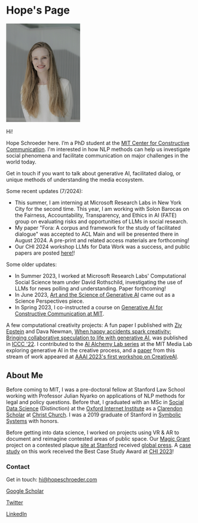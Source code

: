 # Hope's Page



<img src="/headshot_smiling.jpg" alt="headshot" width="200"/>

Hi!

Hope Schroeder here. I’m a PhD student at the [MIT Center for Constructive Communication](https://www.ccc.mit.edu/). I'm interested in how NLP methods can help us investigate social phenomena and facilitate communication on major challenges in the world today. 

Get in touch if you want to talk about generative AI, facilitated dialog, or unique methods of understanding the media ecosystem.

Some recent updates (7/2024):
* This summer, I am interning at Microsoft Research Labs in New York City for the second time. This year, I am working with Solon Barocas on the Fairness, Accountability, Transparency, and Ethics in AI (FATE) group on evaluating risks and opportunities of LLMs in social research.
* My paper "Fora: A corpus and framework for the study of facilitated dialogue" was accepted to ACL Main and will be presented there in August 2024. A pre-print and related access materials are forthcoming! 
* Our CHI 2024 workshop LLMs for Data Work was a success, and public papers are posted [here!](https://sites.google.com/view/llmsindatawork/home)!

Some older updates:
* In Summer 2023, I worked at Microsoft Research Labs' Computational Social Science team under David Rothschild, investigating the use of LLMs for news polling and understanding. Paper forthcoming!
* In June 2023, [Art and the Science of Generative AI](https://www.science.org/doi/full/10.1126/science.adh4451) came out as a Science Perspectives piece.
* In Spring 2023, I co-instructed a course on [Generative AI for Constructive Communication at MIT](https://ai4comm.media.mit.edu/).

A few computational creativity projects: 
A fun paper I published with [Ziv Epstein](http://zive.info/) and Dava Newman, [When happy accidents spark creativity: Bringing collaborative speculation to life with generative AI](https://arxiv.org/abs/2206.00533), was published in [ICCC '22](http://computationalcreativity.net/iccc22/). I contributed to the [AI Alchemy Lab series](http://aialchemy.media.mit.edu/) at the MIT Media Lab exploring generative AI in the creative process, and a [paper](https://openreview.net/pdf?id=wm0WZPnhTC) from this stream of work appeared at [AAAI 2023's first workshop on CreativeAI](https://creativeai-ws.github.io/). 

## About Me
Before coming to MIT, I was a pre-doctoral fellow at Stanford Law School working with Professor Julian Nyarko on applications of NLP methods for legal and policy questions. Before that, I graduated with an MSc in [Social Data Science](https://www.oii.ox.ac.uk/study/msc-in-social-data-science/) (Distinction) at the [Oxford Internet Institute](https://www.oii.ox.ac.uk/) as a [Clarendon Scholar](http://www.ox.ac.uk/clarendon) at [Christ Church](https://www.chch.ox.ac.uk/). I was a 2019 graduate of Stanford in [Symbolic Systems](https://symsys.stanford.edu/) with honors. 

Before getting into data science, I worked on projects using VR & AR to document and reimagine contested areas of public space. Our [Magic Grant](https://brown.columbia.edu/propose/) project on a contested plaque [site at Stanford](https://www.dearvisitor.app/) received [global press](https://www.dearvisitor.app/press). A [case study](https://arxiv.org/abs/2302.02050) on this work received the Best Case Study Award at [CHI 2023](https://chi2023.acm.org/)!

### Contact
Get in touch: hi@hopeschroeder.com

[Google Scholar](https://scholar.google.com/citations?user=-UKCJTAAAAAJ&hl=en)

[Twitter](https://twitter.com/Schropes)

[LinkedIn](https://www.linkedin.com/in/hopeschroeder/)


